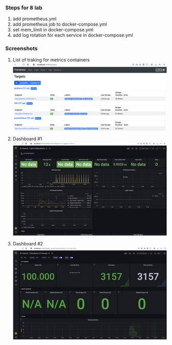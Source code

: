 ### Steps for 8 lab

1. add prometheus.yml
2. add prometheus job to docker-compose.yml
3. set mem_limit in docker-compose.yml
4. add log rotation for each service in docker-compose.yml

### Screenshots

1. List of traking for metrics containers
![Containers](https://github.com/AlxGration/devopslabs/blob/master/monitoring/img/prom_targets.png)

2. Dashboard #1
![Containers](https://github.com/AlxGration/devopslabs/blob/master/monitoring/img/prom_1.png)

3. Dashboard #2
![Containers](https://github.com/AlxGration/devopslabs/blob/master/monitoring/img/prom_2.png)